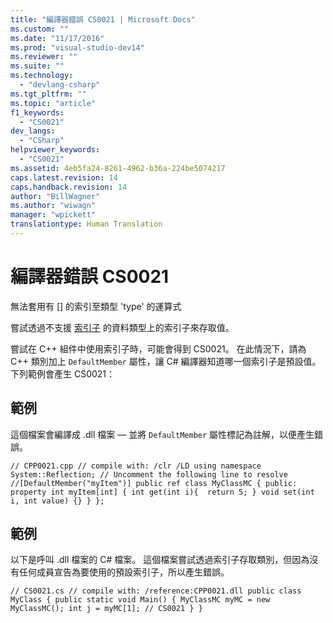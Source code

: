 ```yaml
---
title: "編譯器錯誤 CS0021 | Microsoft Docs"
ms.custom: ""
ms.date: "11/17/2016"
ms.prod: "visual-studio-dev14"
ms.reviewer: ""
ms.suite: ""
ms.technology: 
  - "devlang-csharp"
ms.tgt_pltfrm: ""
ms.topic: "article"
f1_keywords: 
  - "CS0021"
dev_langs: 
  - "CSharp"
helpviewer_keywords: 
  - "CS0021"
ms.assetid: 4eb5fa24-8261-4962-b36a-224be5074217
caps.latest.revision: 14
caps.handback.revision: 14
author: "BillWagner"
ms.author: "wiwagn"
manager: "wpickett"
translationtype: Human Translation
---
```

# 編譯器錯誤 CS0021
無法套用有 \[\] 的索引至類型 'type' 的運算式  
  
 嘗試透過不支援 [索引子](../../csharp/programming-guide/indexers/index.md) 的資料類型上的索引子來存取值。  
  
 嘗試在 C\+\+ 組件中使用索引子時，可能會得到 CS0021。 在此情況下，請為 C\+\+ 類別加上 `DefaultMember` 屬性，讓 C\# 編譯器知道哪一個索引子是預設值。 下列範例會產生 CS0021：  
  
## 範例  
 這個檔案會編譯成 .dll 檔案 — 並將 `DefaultMember` 屬性標記為註解，以便產生錯誤。  
  
```  
// CPP0021.cpp // compile with: /clr /LD using namespace System::Reflection; // Uncomment the following line to resolve //[DefaultMember("myItem")] public ref class MyClassMC { public: property int myItem[int] { int get(int i){  return 5; } void set(int i, int value) {} } };  
```  
  
## 範例  
 以下是呼叫 .dll 檔案的 C\# 檔案。 這個檔案嘗試透過索引子存取類別，但因為沒有任何成員宣告為要使用的預設索引子，所以產生錯誤。  
  
```  
// CS0021.cs // compile with: /reference:CPP0021.dll public class MyClass { public static void Main() { MyClassMC myMC = new MyClassMC(); int j = myMC[1]; // CS0021 } }  
```